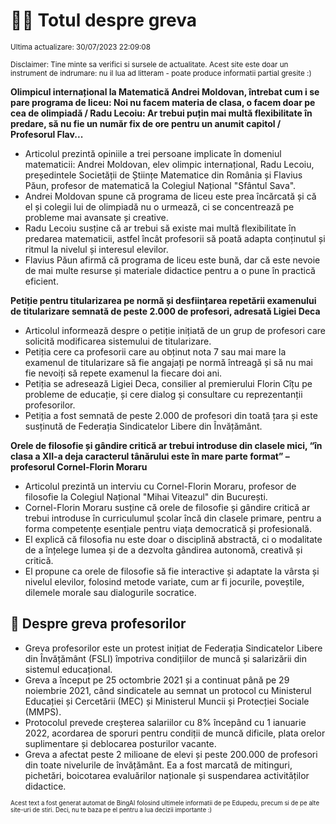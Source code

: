 # 👩‍🏫 Totul despre greva
<sub>Ultima actualizare: 30/07/2023 22:09:08</sub>

<sub>Disclaimer: Tine minte sa verifici si sursele de actualitate. Acest site este doar un instrument de indrumare: nu il lua ad litteram - poate produce informatii partial gresite :)</sub>

**Olimpicul internațional la Matematică Andrei Moldovan, întrebat cum i se pare programa de liceu: Noi nu facem materia de clasa, o facem doar pe cea de olimpiadă / Radu Lecoiu: Ar trebui puțin mai multă flexibilitate în predare, să nu fie un număr fix de ore pentru un anumit capitol / Profesorul Flav...**

- Articolul prezintă opiniile a trei persoane implicate în domeniul matematicii: Andrei Moldovan, elev olimpic internațional, Radu Lecoiu, președintele Societății de Științe Matematice din România și Flavius Păun, profesor de matematică la Colegiul Național "Sfântul Sava".
- Andrei Moldovan spune că programa de liceu este prea încărcată și că el și colegii lui de olimpiadă nu o urmează, ci se concentrează pe probleme mai avansate și creative.
- Radu Lecoiu susține că ar trebui să existe mai multă flexibilitate în predarea matematicii, astfel încât profesorii să poată adapta conținutul și ritmul la nivelul și interesul elevilor.
- Flavius Păun afirmă că programa de liceu este bună, dar că este nevoie de mai multe resurse și materiale didactice pentru a o pune în practică eficient.

**Petiție pentru titularizarea pe normă și desființarea repetării examenului de titularizare semnată de peste 2.000 de profesori, adresată Ligiei Deca**

- Articolul informează despre o petiție inițiată de un grup de profesori care solicită modificarea sistemului de titularizare.
- Petiția cere ca profesorii care au obținut nota 7 sau mai mare la examenul de titularizare să fie angajați pe normă întreagă și să nu mai fie nevoiți să repete examenul la fiecare doi ani.
- Petiția se adresează Ligiei Deca, consilier al premierului Florin Cîțu pe probleme de educație, și cere dialog și consultare cu reprezentanții profesorilor.
- Petiția a fost semnată de peste 2.000 de profesori din toată țara și este susținută de Federația Sindicatelor Libere din Învățământ.

**Orele de filosofie și gândire critică ar trebui introduse din clasele mici, “în clasa a XII-a deja caracterul tânărului este în mare parte format” – profesorul Cornel-Florin Moraru**

- Articolul prezintă un interviu cu Cornel-Florin Moraru, profesor de filosofie la Colegiul Național "Mihai Viteazul" din București.
- Cornel-Florin Moraru susține că orele de filosofie și gândire critică ar trebui introduse în curriculumul școlar încă din clasele primare, pentru a forma competențe esențiale pentru viața democratică și profesională.
- El explică că filosofia nu este doar o disciplină abstractă, ci o modalitate de a înțelege lumea și de a dezvolta gândirea autonomă, creativă și critică.
- El propune ca orele de filosofie să fie interactive și adaptate la vârsta și nivelul elevilor, folosind metode variate, cum ar fi jocurile, poveștile, dilemele morale sau dialogurile socratice.

## 🏫 Despre greva profesorilor

- Greva profesorilor este un protest inițiat de Federația Sindicatelor Libere din Învățământ (FSLI) împotriva condițiilor de muncă și salarizării din sistemul educațional.
- Greva a început pe 25 octombrie 2021 și a continuat până pe 29 noiembrie 2021, când sindicatele au semnat un protocol cu Ministerul Educației și Cercetării (MEC) și Ministerul Muncii și Protecției Sociale (MMPS).
- Protocolul prevede creșterea salariilor cu 8% începând cu 1 ianuarie 2022, acordarea de sporuri pentru condiții de muncă dificile, plata orelor suplimentare și deblocarea posturilor vacante.
- Greva a afectat peste 2 milioane de elevi și peste 200.000 de profesori din toate nivelurile de învățământ. Ea a fost marcată de mitinguri, pichetări, boicotarea evaluărilor naționale și suspendarea activităților didactice.


<sub><sub>Acest text a fost generat automat de BingAI folosind ultimele informatii de pe Edupedu, precum si de pe alte site-uri de stiri. Deci, nu te baza pe el pentru a lua decizii importante :)</sub></sub>